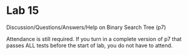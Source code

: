 # Lab 15

Discussion/Questions/Answers/Help on Binary Search Tree (p7)<br>

Attendance is still required. If you turn in a complete version of p7 that passes ALL tests before the start of lab, you do not have to attend.
